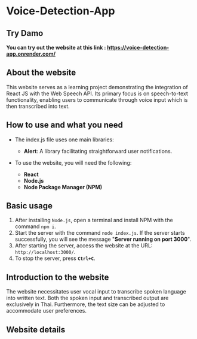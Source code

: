 # Voice-Detection-App
## Try Damo
**You can try out the website at this link : https://voice-detection-app.onrender.com/**

## About the website
This website serves as a learning project demonstrating the integration of React JS with the Web Speech API. Its primary focus is on speech-to-text functionality, enabling users to communicate through voice input which is then transcribed into text.

## How to use and what you need
* The index.js file uses one main libraries:
   * **Alert**: A library facilitating straightforward user notifications.

* To use the website, you will need the following:
   * **React** 
   * **Node.js**
   * **Node Package Manager (NPM)**

## Basic usage
1. After installing `Node.js`, open a terminal and install NPM with the command `npm i`.
2. Start the server with the command `node index.js`. If the server starts successfully, you will see the message "**Server running on port 3000**".
3. After starting the server, access the website at the URL: `http://localhost:3000/`.
4. To stop the server, press **`Ctrl+C`**.

## Introduction to the website
The website necessitates user vocal input to transcribe spoken language into written text. Both the spoken input and transcribed output are exclusively in Thai. Furthermore, the text size can be adjusted to accommodate user preferences.

## Website details
